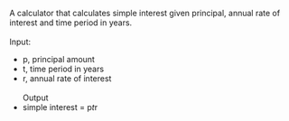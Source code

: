 A calculator that calculates simple interest given principal, annual rate of interest and time period in years.</br></br>
Input:</br>
- p, principal amount</br>
- t, time period in years</br>
- r, annual rate of interest</br></br>
Output</br>
- simple interest = p*t*r</br>
